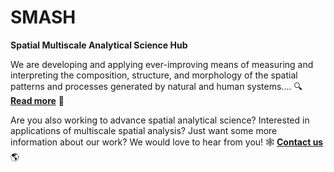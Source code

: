 # SMASH
**Spatial Multiscale Analytical Science Hub**

We are developing and applying ever-improving means of measuring and interpreting the composition, structure, and morphology of the spatial patterns and processes  generated by natural and human systems.... :mag: [**Read more**](https://geosmash.net/) :memo:

Are you also working to advance spatial analytical science? Interested in applications of multiscale spatial analysis? Just want some more information about our work? We would love to hear from you!  🕸️ [**Contact us**](https://geosmash.net/contact) 🌎
